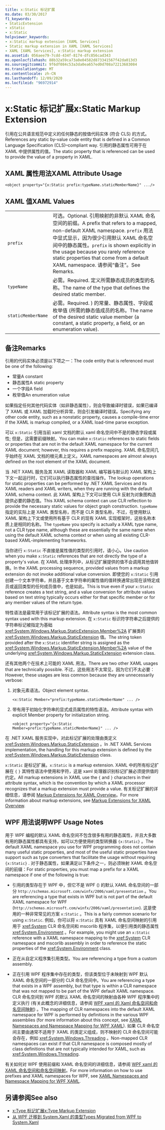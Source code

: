 ```yaml
---
title: x:Static 标记扩展
ms.date: 03/30/2017
f1_keywords:
- StaticExtension
- xStatic
- x:Static
helpviewer_keywords:
- x:Static markup extension [XAML Services]
- Static markup extension in XAML [XAML Services]
- XAML [XAML Services], x:Static markup extension
ms.assetid: 056aee79-7cdd-434f-8174-dfc856cad343
ms.openlocfilehash: 88b32a59ca73a0e04582d873341567f42da013d3
ms.sourcegitcommit: 9f6df084c53a3da0ea657ed0d708a72213683084
ms.translationtype: MT
ms.contentlocale: zh-CN
ms.lasthandoff: 12/09/2020
ms.locfileid: "96972914"
---
```

# <a name="xstatic-markup-extension"></a><span data-ttu-id="eeb48-102">x:Static 标记扩展</span><span class="sxs-lookup"><span data-stu-id="eeb48-102">x:Static Markup Extension</span></span>

<span data-ttu-id="eeb48-103">引用在公共语言规范中定义的任何静态的按值代码实体 (符合 CLS) 的方式。</span><span class="sxs-lookup"><span data-stu-id="eeb48-103">References any static by-value code entity that is defined in a Common Language Specification (CLS)–compliant way.</span></span> <span data-ttu-id="eeb48-104">引用的静态属性可用于在 XAML 中提供属性的值。</span><span class="sxs-lookup"><span data-stu-id="eeb48-104">The static property that is referenced can be used to provide the value of a property in XAML.</span></span>

## <a name="xaml-attribute-usage"></a><span data-ttu-id="eeb48-105">XAML 属性用法</span><span class="sxs-lookup"><span data-stu-id="eeb48-105">XAML Attribute Usage</span></span>

```xaml
<object property="{x:Static prefix:typeName.staticMemberName}" .../>
```

## <a name="xaml-values"></a><span data-ttu-id="eeb48-106">XAML 值</span><span class="sxs-lookup"><span data-stu-id="eeb48-106">XAML Values</span></span>

| | |
|-|-|
|`prefix`|<span data-ttu-id="eeb48-107">可选。</span><span class="sxs-lookup"><span data-stu-id="eeb48-107">Optional.</span></span> <span data-ttu-id="eeb48-108">引用映射的非默认 XAML 命名空间的前缀。</span><span class="sxs-lookup"><span data-stu-id="eeb48-108">A prefix that refers to a mapped, non-default XAML namespace.</span></span> <span data-ttu-id="eeb48-109">`prefix` 用法中显式显示，因为很少引用默认 XAML 命名空间中的静态属性。</span><span class="sxs-lookup"><span data-stu-id="eeb48-109">`prefix` is shown explicitly in the usage because you rarely reference static properties that come from a default XAML namespace.</span></span> <span data-ttu-id="eeb48-110">请参阅“备注”。</span><span class="sxs-lookup"><span data-stu-id="eeb48-110">See Remarks.</span></span>|
|`typeName`|<span data-ttu-id="eeb48-111">必需。</span><span class="sxs-lookup"><span data-stu-id="eeb48-111">Required.</span></span> <span data-ttu-id="eeb48-112">定义所需静态成员的类型的名称。</span><span class="sxs-lookup"><span data-stu-id="eeb48-112">The name of the type that defines the desired static member.</span></span>|
|`staticMemberName`|<span data-ttu-id="eeb48-113">必需。</span><span class="sxs-lookup"><span data-stu-id="eeb48-113">Required.</span></span> <span data-ttu-id="eeb48-114">) 的常量、静态属性、字段或枚举值 (所需的静态值成员的名称。</span><span class="sxs-lookup"><span data-stu-id="eeb48-114">The name of the desired static value member (a constant, a static property, a field, or an enumeration value).</span></span>|

## <a name="remarks"></a><span data-ttu-id="eeb48-115">备注</span><span class="sxs-lookup"><span data-stu-id="eeb48-115">Remarks</span></span>

<span data-ttu-id="eeb48-116">引用的代码实体必须是以下项之一：</span><span class="sxs-lookup"><span data-stu-id="eeb48-116">The code entity that is referenced must be one of the following:</span></span>

- <span data-ttu-id="eeb48-117">常量</span><span class="sxs-lookup"><span data-stu-id="eeb48-117">A constant</span></span>
- <span data-ttu-id="eeb48-118">静态属性</span><span class="sxs-lookup"><span data-stu-id="eeb48-118">A static property</span></span>
- <span data-ttu-id="eeb48-119">一个字段</span><span class="sxs-lookup"><span data-stu-id="eeb48-119">A field</span></span>
- <span data-ttu-id="eeb48-120">枚举值</span><span class="sxs-lookup"><span data-stu-id="eeb48-120">An enumeration value</span></span>

<span data-ttu-id="eeb48-121">如果指定任何其他代码实体（如非静态属性），则会导致编译时错误，如果已编译了 XAML 或 XAML 加载时分析异常，则会引发编译时错误。</span><span class="sxs-lookup"><span data-stu-id="eeb48-121">Specifying any other code entity, such as a nonstatic property, causes a compile-time error if the XAML is markup compiled, or a XAML load-time parse exception.</span></span>

<span data-ttu-id="eeb48-122">可以 `x:Static` 引用当前 xaml 文档的默认 xaml 命名空间中不是的静态字段或属性; 但是，这需要前缀映射。</span><span class="sxs-lookup"><span data-stu-id="eeb48-122">You can make `x:Static` references to static fields or properties that are not in the default XAML namespace for the current XAML document; however, this requires a prefix mapping.</span></span> <span data-ttu-id="eeb48-123">XAML 命名空间几乎始终在 XAML 文档的根元素上定义。</span><span class="sxs-lookup"><span data-stu-id="eeb48-123">XAML namespaces are almost always defined on the root element of the XAML document.</span></span>

<span data-ttu-id="eeb48-124">当 .NET XAML 服务及其 XAML 读取器和 XAML 编写器与默认的 XAML 架构上下文一起运行时，它们可以执行静态属性的查找操作。</span><span class="sxs-lookup"><span data-stu-id="eeb48-124">The lookup operations for static properties can be performed by .NET XAML Services and its XAML readers and XAML writers, when they are running with the default XAML schema context.</span></span> <span data-ttu-id="eeb48-125">此 XAML 架构上下文可以使用 CLR 反射为对象图构造提供必要的静态值。</span><span class="sxs-lookup"><span data-stu-id="eeb48-125">This XAML schema context can use CLR reflection to provide the necessary static values for object graph construction.</span></span> <span data-ttu-id="eeb48-126">`typeName`指定的实际上是 XAML 类型名称，而不是 CLR 类型名称，不过，在使用默认 XAML 架构上下文或使用所有基于 CLR 的现有 XAML 实现框架时，这些名称本质上是相同的名称。</span><span class="sxs-lookup"><span data-stu-id="eeb48-126">The `typeName` you specify is actually a XAML type name, not a CLR type name, although these are essentially the same name when using the default XAML schema context or when using all existing CLR-based XAML-implementing frameworks.</span></span>

<span data-ttu-id="eeb48-127">当你进行 `x:Static` 不直接是属性值的类型的引用时，请小心。</span><span class="sxs-lookup"><span data-stu-id="eeb48-127">Use caution when you make `x:Static` references that are not directly the type of a property's value.</span></span> <span data-ttu-id="eeb48-128">在 XAML 处理序列中，从标记扩展提供的值不会调用其他值转换。</span><span class="sxs-lookup"><span data-stu-id="eeb48-128">In the XAML processing sequence, provided values from a markup extension do not invoke additional value conversion.</span></span> <span data-ttu-id="eeb48-129">即使您的 `x:Static` 引用创建一个文本字符串，并且基于文本字符串的属性值的值转换通常出现在该特定成员或返回类型的任何成员值中，也是如此。</span><span class="sxs-lookup"><span data-stu-id="eeb48-129">This is true even if your `x:Static` reference creates a text string, and a value conversion for attribute values based on text string typically occurs either for that specific member or for any member values of the return type.</span></span>

<span data-ttu-id="eeb48-130">特性语法是最常用于该标记扩展的语法。</span><span class="sxs-lookup"><span data-stu-id="eeb48-130">Attribute syntax is the most common syntax used with this markup extension.</span></span> <span data-ttu-id="eeb48-131">在 `x:Static` 标识符字符串之后提供的字符串标记被指定为基础 <xref:System.Windows.Markup.StaticExtension.Member%2A> 扩展类的 <xref:System.Windows.Markup.StaticExtension> 值。</span><span class="sxs-lookup"><span data-stu-id="eeb48-131">The string token provided after the `x:Static` identifier string is assigned as the <xref:System.Windows.Markup.StaticExtension.Member%2A> value of the underlying <xref:System.Windows.Markup.StaticExtension> extension class.</span></span>

<span data-ttu-id="eeb48-132">还有其他两个在技术上可能的 XAML 用法。</span><span class="sxs-lookup"><span data-stu-id="eeb48-132">There are two other XAML usages that are technically possible.</span></span> <span data-ttu-id="eeb48-133">不过，这些用法不太常见，因为它们不太必要：</span><span class="sxs-lookup"><span data-stu-id="eeb48-133">However, these usages are less common because they are unnecessarily verbose:</span></span>

01. <span data-ttu-id="eeb48-134">对象元素语法。</span><span class="sxs-lookup"><span data-stu-id="eeb48-134">Object element syntax.</span></span>

    ```xaml
    <x:Static Member="prefix:typeName.staticMemberName" ... />
    ```

02. <span data-ttu-id="eeb48-135">带有用于初始化字符串的显式成员属性的特性语法。</span><span class="sxs-lookup"><span data-stu-id="eeb48-135">Attribute syntax with explicit Member property for initialization string.</span></span>

    ```xaml
    <object property="{x:Static Member=prefix:typeName.staticMemberName}" ... />
    ```

<span data-ttu-id="eeb48-136">在 .NET XAML 服务实现中，对此标记扩展的处理由类定义 <xref:System.Windows.Markup.StaticExtension> 。</span><span class="sxs-lookup"><span data-stu-id="eeb48-136">In .NET XAML Services implementation, the handling for this markup extension is defined by the <xref:System.Windows.Markup.StaticExtension> class.</span></span>

<span data-ttu-id="eeb48-137">`x:Static` 是标记扩展。</span><span class="sxs-lookup"><span data-stu-id="eeb48-137">`x:Static` is a markup extension.</span></span> <span data-ttu-id="eeb48-138">XAML 中的所有标记扩展在 `{` `}` 其特性语法中使用和字符，这是 xaml 处理器识别标记扩展必须提供值的约定。</span><span class="sxs-lookup"><span data-stu-id="eeb48-138">All markup extensions in XAML use the `{` and `}` characters in their attribute syntax, which is the convention by which a XAML processor recognizes that a markup extension must provide a value.</span></span> <span data-ttu-id="eeb48-139">有关标记扩展的详细信息，请参阅 [Markup Extensions for XAML Overview](markup-extensions-overview.md)。</span><span class="sxs-lookup"><span data-stu-id="eeb48-139">For more information about markup extensions, see [Markup Extensions for XAML Overview](markup-extensions-overview.md).</span></span>

## <a name="wpf-usage-notes"></a><span data-ttu-id="eeb48-140">WPF 用法说明</span><span class="sxs-lookup"><span data-stu-id="eeb48-140">WPF Usage Notes</span></span>

<span data-ttu-id="eeb48-141">用于 WPF 编程的默认 XAML 命名空间不包含很多有用的静态属性，并且大多数有用的静态属性都具有支持，如可以方便使用的类型转换器 `{x:Static}` 。</span><span class="sxs-lookup"><span data-stu-id="eeb48-141">The default XAML namespace you use for WPF programming does not contain many useful static properties, and most of the useful static properties have support such as type converters that facilitate the usage without requiring `{x:Static}` .</span></span> <span data-ttu-id="eeb48-142">对于静态属性，如果满足以下条件之一，则必须映射 XAML 命名空间的前缀：</span><span class="sxs-lookup"><span data-stu-id="eeb48-142">For static properties, you must map a prefix for a XAML namespace if one of the following is true:</span></span>

- <span data-ttu-id="eeb48-143">引用的类型存在于 WPF 中，但它不是 WPF () 的默认 XAML 命名空间的一部分 `http://schemas.microsoft.com/winfx/2006/xaml/presentation` 。</span><span class="sxs-lookup"><span data-stu-id="eeb48-143">You are referencing a type that exists in WPF but is not part of the default XAML namespace for WPF (`http://schemas.microsoft.com/winfx/2006/xaml/presentation`).</span></span> <span data-ttu-id="eeb48-144">这是使用的一种非常常见的方案 `x:Static` 。</span><span class="sxs-lookup"><span data-stu-id="eeb48-144">This is a fairly common scenario for using `x:Static`.</span></span> <span data-ttu-id="eeb48-145">例如，你可以将 `x:Static` 具有 XAML 命名空间映射的引用用于 <xref:System> CLR 命名空间和 mscorlib 程序集，以便引用类的静态属性 <xref:System.Environment> 。</span><span class="sxs-lookup"><span data-stu-id="eeb48-145">For example, you might use an `x:Static` reference with a XAML namespace mapping to the <xref:System> CLR namespace and mscorlib assembly in order to reference the static properties of the <xref:System.Environment> class.</span></span>

- <span data-ttu-id="eeb48-146">正在从自定义程序集引用类型。</span><span class="sxs-lookup"><span data-stu-id="eeb48-146">You are referencing a type from a custom assembly.</span></span>

- <span data-ttu-id="eeb48-147">正在引用 WPF 程序集中存在的类型，但该类型位于未映射到 WPF 默认 XAML 命名空间的一部分的 CLR 命名空间中。</span><span class="sxs-lookup"><span data-stu-id="eeb48-147">You are referencing a type that exists in a WPF assembly, but that type is within a CLR namespace that was not mapped to be part of the WPF default XAML namespace.</span></span> <span data-ttu-id="eeb48-148">CLR 命名空间到 WPF 的默认 XAML 命名空间的映射由各种 WPF 程序集中的定义执行 (有关此概念的详细信息，请参阅 [WPF xaml 的 Xaml 命名空间和命名空间映射](../framework/wpf/advanced/xaml-namespaces-and-namespace-mapping-for-wpf-xaml.md)) 。</span><span class="sxs-lookup"><span data-stu-id="eeb48-148">The mapping of CLR namespaces into the default XAML namespace for WPF is performed by definitions in the various WPF assemblies (for more information about this concept, see [XAML Namespaces and Namespace Mapping for WPF XAML](../framework/wpf/advanced/xaml-namespaces-and-namespace-mapping-for-wpf-xaml.md)).</span></span> <span data-ttu-id="eeb48-149">如果 CLR 命名空间主要由通常不适用于 XAML 的类定义组成，则不映射的 CLR 命名空间可能会存在，例如 <xref:System.Windows.Threading> 。</span><span class="sxs-lookup"><span data-stu-id="eeb48-149">Non-mapped CLR namespaces can exist if that CLR namespace is composed mostly of class definitions that are not typically intended for XAML, such as <xref:System.Windows.Threading>.</span></span>

<span data-ttu-id="eeb48-150">有关如何对 WPF 使用前缀和 XAML 命名空间的详细信息，请参阅 [WPF xaml 的 XAML 命名空间和命名空间映射](../framework/wpf/advanced/xaml-namespaces-and-namespace-mapping-for-wpf-xaml.md)。</span><span class="sxs-lookup"><span data-stu-id="eeb48-150">For more information on how to use prefixes and XAML namespaces for WPF, see [XAML Namespaces and Namespace Mapping for WPF XAML](../framework/wpf/advanced/xaml-namespaces-and-namespace-mapping-for-wpf-xaml.md).</span></span>

## <a name="see-also"></a><span data-ttu-id="eeb48-151">另请参阅</span><span class="sxs-lookup"><span data-stu-id="eeb48-151">See also</span></span>

- [<span data-ttu-id="eeb48-152">x:Type 标记扩展</span><span class="sxs-lookup"><span data-stu-id="eeb48-152">x:Type Markup Extension</span></span>](xtype-markup-extension.md)
- [<span data-ttu-id="eeb48-153">从 WPF 迁移到 System.Xaml 的类型</span><span class="sxs-lookup"><span data-stu-id="eeb48-153">Types Migrated from WPF to System.Xaml</span></span>](../framework/wpf/advanced/types-migrated-from-wpf-to-system.md)
